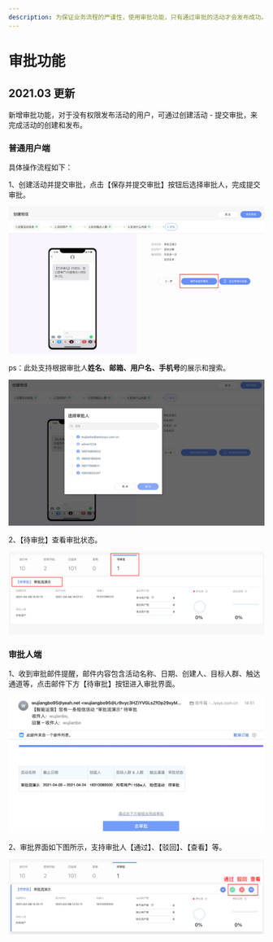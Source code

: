 ```yaml
---
description: 为保证业务流程的严谨性，使用审批功能，只有通过审批的活动才会发布成功。
---
```


# 审批功能

## 2021.03 更新

新增审批功能，对于没有权限发布活动的用户，可通过创建活动 - 提交审批，来完成活动的创建和发布。

### 普通用户端

具体操作流程如下：

1、创建活动并提交审批，点击【保存并提交审批】按钮后选择审批人，完成提交审批。

![&#x666E;&#x901A;&#x7528;&#x6237;&#x7AEF; - &#x63D0;&#x4EA4;&#x5BA1;&#x6279;](../../../.gitbook/assets/image%20%2856%29.png)

ps：此处支持根据审批人**姓名、邮箱、用户名、手机号**的展示和搜索。

![&#x666E;&#x901A;&#x7528;&#x6237;&#x7AEF; - &#x9009;&#x62E9;&#x5BA1;&#x6279;&#x4EBA;](../../../.gitbook/assets/image%20%2853%29.png)

2、【待审批】查看审批状态。

![&#x666E;&#x901A;&#x7528;&#x6237;&#x7AEF; - &#x5F85;&#x5BA1;&#x6279;&#x5217;&#x8868;](../../../.gitbook/assets/image%20%2854%29.png)

### 审批人端

1、收到审批邮件提醒，邮件内容包含活动名称、日期、创建人、目标人群、触达通道等，点击邮件下方【待审批】按钮进入审批界面。

![&#x5BA1;&#x6279;&#x4EBA;&#x7AEF; - &#x90AE;&#x4EF6;&#x63D0;&#x9192;](../../../.gitbook/assets/image%20%2852%29.png)

2、审批界面如下图所示，支持审批人【通过】、【驳回】、【查看】等。

![&#x5BA1;&#x6279;&#x4EBA;&#x7AEF; - &#x5F85;&#x5BA1;&#x6279;&#x6D3B;&#x52A8;&#x5217;&#x8868;](../../../.gitbook/assets/image%20%2855%29.png)

